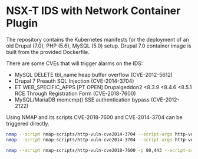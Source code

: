 # NSX-T IDS with Network Container Plugin

The repository contains the Kubernetes manifests for the deployment of an old Drupal (7.0), PHP (5.6), MySQL (5.0) setup.
Drupal 7.0 container image is built from the provided Dockerfile.

There are some CVEs that will trigger alarms on the IDS:

- MySQL DELETE tbl_name heap buffer overflow (CVE-2012-5612)
- Drupal 7 Preauth SQL Injection (CVE-2014-3704)
- ET WEB_SPECIFIC_APPS [PT OPEN] Drupalgeddon2 <8.3.9 <8.4.6 <8.5.1 RCE Through Registration Form (CVE-2018-7600)
- MySQL/MariaDB memcmp() SSE authentication bypass (CVE-2012-2122)

Using NMAP and its scripts CVE-2018-7600 and CVE-2014-3704 can be triggered directly.

```bash
nmap --script nmap-scripts/http-vuln-cve2014-3704 --script-args http-vuln-cve2014-3704.cmd="uname -a",http-vuln-cve2014-3704.uri="/drupal" <target>
nmap --script nmap-scripts/http-vuln-cve2014-3704 --script-args http-vuln-cve2014-3704.uri="/drupal",http-vuln-cve2014-3704.cleanup=false <target>

nmap --script nmap-scripts/http-vuln-cve2018-7600 -p 80,443 --script-args "uri=/" <target>
```
